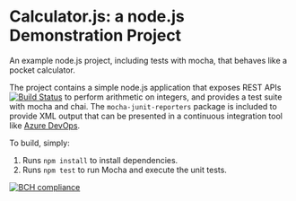 Calculator.js: a node.js Demonstration Project
==============================================
An example node.js project, including tests with mocha, that behaves like
a pocket calculator.

The project contains a simple node.js application that exposes REST APIs
[![Build Status](https://dev.azure.com/AZ400-Exam2021/Integrating%20External%20Source%20Control%20with%20Azure%20Pipelines/_apis/build/status/heimarvega.calculator?branchName=master)](https://dev.azure.com/AZ400-Exam2021/Integrating%20External%20Source%20Control%20with%20Azure%20Pipelines/_build/latest?definitionId=9&branchName=master)
to perform arithmetic on integers, and provides a test suite with mocha
and chai.  The `mocha-junit-reporters` package is included to provide XML
output that can be presented in a continuous integration tool like
[Azure DevOps](https://azure.com/devops).

To build, simply:

1. Runs `npm install` to install dependencies.
2. Runs `npm test` to run Mocha and execute the unit tests.

[![BCH compliance](https://bettercodehub.com/edge/badge/heimarvega/calculator?branch=master)](https://bettercodehub.com/)

